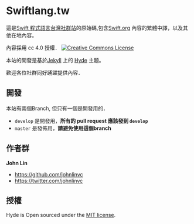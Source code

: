 # Swiftlang.tw

這是[Swift 程式語言台灣社群站](https://swiftlang.tw)的原始碼,包含[Swift.org](https://swift.org) 內容的繁體中譯，以及其他在地內容。

內容採用 cc 4.0 授權． <a rel="license" href="http://creativecommons.org/licenses/by/4.0/"><img alt="Creative Commons License" style="border-width:0" src="https://i.creativecommons.org/l/by/4.0/88x31.png" /></a>

本站的開發是基於[Jekyll](http://jekyllrb.com) 上的 [Hyde](https://github.com/poole/hyde) 主題。

歡迎各位社群同好踴躍提供內容．


## 開發

本站有兩個Branch, 但只有一個是開發用的．

- `develop` 是開發用，**所有的 pull request 應該發到 `develop`**
- `master` 是發佈用，**請避免使用這個branch**


## 作者群

**John Lin**
- <https://github.com/johnlinvc>
- <https://twitter.com/johnlinvc>


## 授權

Hyde is Open sourced under the [MIT license](LICENSE.md).

